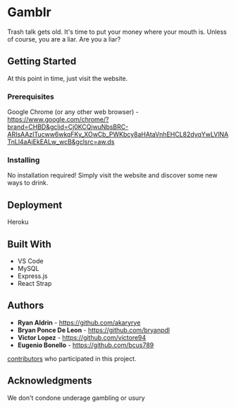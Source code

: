# Gamblr

Trash talk gets old. It's time to put your money where your mouth is. Unless of course, you are a liar. Are you a liar?

## Getting Started

At this point in time, just visit the website.

### Prerequisites

Google Chrome (or any other web browser) - https://www.google.com/chrome/?brand=CHBD&gclid=Cj0KCQjwuNbsBRC-ARIsAAzITucww6wkqFKy_XOwCb_PWKbcy8aHAtaVnhEHCL82dyqYwLVlNATnLl4aAjEkEALw_wcB&gclsrc=aw.ds

### Installing

No installation required! Simply visit the website and discover some new ways to drink.

## Deployment

Heroku

## Built With

- VS Code
- MySQL
- Express.js
- React Strap

## Authors
- **Ryan Aldrin** - https://github.com/akaryrye
- **Bryan Ponce De Leon** - https://github.com/bryanpdl
- **Victor Lopez** - https://github.com/victore94
- **Eugenio Bonello** - https://github.com/bcus789

[contributors](https://github.com/victore94/EggshellAndBeige/graphs/contributors) who participated in this project.

## Acknowledgments

We don't condone underage gambling or usury
